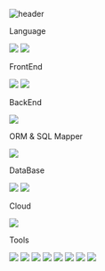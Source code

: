 ![header](https://capsule-render.vercel.app/api?type=waving&color=auto&height=300&section=header&text=Suyeon%20Github!&fontSize=90)


<span>Language</span> 

<img src="https://img.shields.io/badge/javascript-F7DF1E?style=for-the-badge&logo=javascript&logoColor=white"> <img src="https://img.shields.io/badge/java-1E8CBE?style=for-the-badge&logo=java&logoColor=white">


FrontEnd

<img src="https://img.shields.io/badge/react-61DAFB?style=for-the-badge&logo=react&logoColor=white"> <img src="https://img.shields.io/badge/html-E34F26?style=for-the-badge&logo=html5&logoColor=white">

BackEnd

<img src="https://img.shields.io/badge/springboot-6DB33F?style=for-the-badge&logo=springboot&logoColor=white">
   

ORM & SQL Mapper

 <img src="https://img.shields.io/badge/mybatis-000000?style=for-the-badge&logo=java&logoColor=white">

DataBase

<img src="https://img.shields.io/badge/oracle-F80000?style=for-the-badge&logo=oracle&logoColor=white"> <img src="https://img.shields.io/badge/mysql-4479A1?style=for-the-badge&logo=mysql&logoColor=white">
 

Cloud

<img src="https://img.shields.io/badge/naver cloud platform-03C75A?style=for-the-badge&logo=naver&logoColor=white">

Tools

<img src="https://img.shields.io/badge/gradle-02303A?style=for-the-badge&logo=gradle&logoColor=white"> <img src="https://img.shields.io/badge/jenkins-D24939?style=for-the-badge&logo=jenkins&logoColor=white">
<img src="https://img.shields.io/badge/docker-2496ED?style=for-the-badge&logo=docker&logoColor=white"> 
<img src="https://img.shields.io/badge/eclipseide-2496ED?style=for-the-badge&logo=eclipseide&logoColor=white">
<img src="https://img.shields.io/badge/intellijidea-000000?style=for-the-badge&logo=intellijidea&logoColor=white">
<img src="https://img.shields.io/badge/eclipse-2C2255?style=for-the-badge&logo=eclipseide&logoColor=white"/>
<img src="https://img.shields.io/badge/vscode-007ACC?style=for-the-badge&logo=visualstudiocode&logoColor=white">
<img src="https://img.shields.io/badge/apachemaven-C71A36?style=for-the-badge&logo=apachemaven&logoColor=white">

